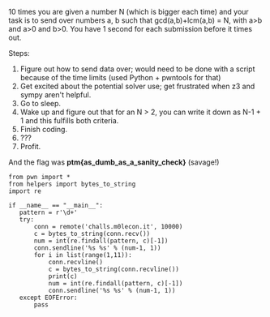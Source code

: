 10 times you are given a number N (which is bigger each time) and your task is
to send over numbers a, b such that gcd(a,b)+lcm(a,b) = N, with a>b and a>0
and b>0. You have 1 second for each submission before it times out.

Steps:  
1. Figure out how to send data over; would need to be done with a script because of the time limits (used Python + pwntools for that)  
2. Get excited about the potential solver use; get frustrated when z3 and sympy aren't helpful.  
3. Go to sleep.  
4. Wake up and figure out that for an N > 2, you can write it down as N-1 + 1 and this fulfills both criteria.  
5. Finish coding.  
6. ???  
7. Profit.

And the flag was **ptm{as_dumb_as_a_sanity_check}** (savage!)

```  
from pwn import *  
from helpers import bytes_to_string  
import re

if __name__ == "__main__":  
   pattern = r'\d+'  
   try:  
       conn = remote('challs.m0lecon.it', 10000)  
       c = bytes_to_string(conn.recv())  
       num = int(re.findall(pattern, c)[-1])  
       conn.sendline('%s %s' % (num-1, 1))  
       for i in list(range(1,11)):  
           conn.recvline()  
           c = bytes_to_string(conn.recvline())  
           print(c)  
           num = int(re.findall(pattern, c)[-1])  
           conn.sendline('%s %s' % (num-1, 1))  
   except EOFError:  
       pass  
```